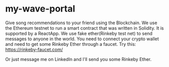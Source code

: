 # my-wave-portal



Give song recommendations to your friend using the Blockchain. We use the Ethereum testnet to run a smart contract that was written in Solidity. It is supported by a ReactApp. We use fake ether(Rinkeby test net) to send messages to anyone in the world. 
You need to connect your crypto wallet and need to get some Rinkeby Ether through a faucet. 
Try this: https://rinkeby-faucet.com/

Or just message me on LinkedIn and I'll send you some Rinkeby Ether.
